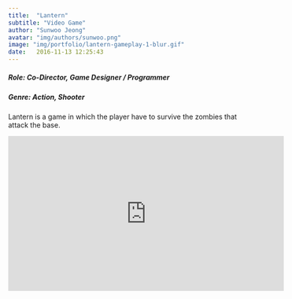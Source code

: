 ```yaml
---
title:  "Lantern"
subtitle: "Video Game"
author: "Sunwoo Jeong"
avatar: "img/authors/sunwoo.png"
image: "img/portfolio/lantern-gameplay-1-blur.gif"
date:   2016-11-13 12:25:43
---
```


##### Role: Co-Director, Game Designer / Programmer
##### Genre: Action, Shooter

Lantern is a game in which the player have to survive the zombies that attack the base.

<center>
<iframe width="560" height="315" src="https://www.youtube.com/embed/olW9BfQksVk" frameborder="0" allow="accelerometer; autoplay; encrypted-media; gyroscope; picture-in-picture" allowfullscreen></iframe>
</center>
